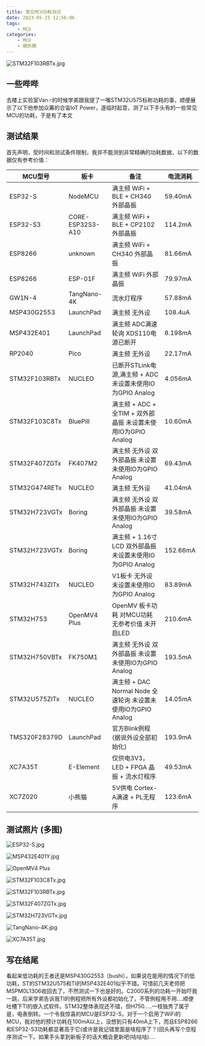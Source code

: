 ```yaml
---
title: 常见MCU功耗测试
date: 2023-05-15 12:56:06
tags:
    - MCU
categories:
    - MCU
    - 瞎折腾
---
```


![STM32F103RBTx.jpg](https://s2.loli.net/2023/05/15/ZyzI7oUNfAQ4lu6.jpg)

## 一些哔哔

去楼上实验室Van♂的时候学弟跟我提了一嘴STM32U575标称功耗的事，顺便展示了以下他参加众筹的合宙IoT Power，遂临时起意，测了以下手头有的一些常见MCU的功耗，于是有了本文

## 测试结果

首先声明，受时间和测试条件限制，我并不能测到非常精确的功耗数据，以下的数据仅有参考价值：

| MCU型号       | 板卡         | 备注                                                          | 电流消耗 |
|---------------|--------------|---------------------------------------------------------------|----------|
| ESP32-S       | NodeMCU      | 满主频 WiFi + BLE + CH340 外部晶振                            | 59.40mA  |
| ESP32-S3      | CORE-ESP32S3-A10 | 满主频 WiFi + BLE + CP2102 外部晶振                       | 114.2mA  |
| ESP8266       | unknown      | 满主频 WiFi + CH340 外部晶振                                  | 81.66mA  |
| ESP8266       | ESP-01F      | 满主频 WiFi 外部晶振                                          | 79.97mA  |
| GW1N-4        | TangNano-4K  | 流水灯程序                                                    | 57.88mA  |
| MSP430G2553   | LaunchPad    | 满主频 无外设                                                 | 108.4uA  |
| MSP432E401    | LaunchPad    | 满主频 ADC满速轮询 XDS110电源已断开                           | 8.198mA  |
| RP2040        | Pico         | 满主频 无外设                                                 | 22.17mA  |
| STM32F103RBTx | NUCLEO       | 已断开STLink电源,满主频 + ADC 未设置未使用IO为GPIO Analog     | 4.056mA  |
| STM32F103C8Tx | BluePill     | 满主频 + ADC + 全TIM + 双外部晶振 未设置未使用IO为GPIO Analog | 10.60mA  |
| STM32F407ZGTx | FK407M2      | 满主频 无外设 双外部晶振 未设置未使用IO为GPIO Analog          | 69.43mA  |
| STM32G474RETx | NUCLEO       | 满主频 无外设                                                 | 41.04mA  |
| STM32H723VGTx | Boring       | 满主频 无外设 双外部晶振 未设置未使用IO为GPIO Analog          | 39.58mA  |
| STM32H723VGTx | Boring       | 满主频 + 1.16寸LCD 双外部晶振 未设置未使用IO为GPIO Analog     | 152.66mA |
| STM32H743ZITx | NUCLEO       | V1板卡 无外设 未设置未使用IO为GPIO Analog                     | 83.89mA  |
| STM32H753     | OpenMV4 Plus | OpenMV 板卡功耗 对MCU功耗无参考价值 未开启LED                 | 210.6mA  |
| STM32H750VBTx | FK750M1      | 满主频 无外设 双外部晶振 未设置未使用IO为GPIO Analog          | 193.5mA  |
| STM32U575ZITx | NUCLEO       | 满主频 + DAC Normal Node 全速轮询 未设置未使用IO为GPIO Analog | 14.05mA  |
| TMS320F28379D | LaunchPad    | 官方Blink例程(据说外设全部初始化)                             | 193.9mA  |
| XC7A35T       | E-Element    | 仅供电3V3，LED + FPGA 晶振 + 流水灯程序                       | 49.53mA  |
| XC7Z020       | 小熊猫       | 5V供电 Cortex-A满速 + PL无程序                                | 123.6mA  |

## 测试照片 (多图)

![ESP32-S.jpg](https://s2.loli.net/2023/05/15/4yCwr2mh1iebWVN.jpg)

![MSP432E401Y.jpg](https://s2.loli.net/2023/05/15/Kv7izbsPYIXWex9.jpg)

![OpenMV4 Plus](https://s2.loli.net/2023/05/15/crNuChPLbYRoVmS.jpg)

![STM32F103C8Tx.jpg](https://s2.loli.net/2023/05/15/kaMgoF1Uj72dCJ6.jpg)

![STM32F103RBTx.jpg](https://s2.loli.net/2023/05/15/ZyzI7oUNfAQ4lu6.jpg)

![STM32F407ZGTx.jpg](https://s2.loli.net/2023/05/15/VrANhtSH72soaGM.jpg)

![STM32H723VGTx.jpg](https://s2.loli.net/2023/05/15/gvJ9WE5NLZf3lp2.jpg)

![TangNano-4K.jpg](https://s2.loli.net/2023/05/15/HMrqlXESQ5Of4Bh.jpg)

![XC7A35T.jpg](https://s2.loli.net/2023/05/15/GyE8tRwQ5pclqKS.jpg)

## 写在结尾

看起来低功耗的王者还是MSP430G2553（bushi），如果说在能用的情况下的低功耗，ST的STM32U575和TI的MSP432E401似乎不错。可惜前几天老师把MSPM0L1306收回去了，不然测试一下也是好的。C2000系列的功耗一开始吓我一跳，后来学弟告诉我TI的例程把所有外设都初始化了，不管例程用不用....顺便吐槽下TI的嵌入式软件。STM32整体表现还不错，但H750.....一枝独秀了属于是，电表倒转。一个令我惊喜的MCU是ESP32-S，对于一个启用了WiFi的MCU，我对他的预计功耗在100mA以上，没想到只有40mA上下，而且ESP8266和ESP32-S3功耗都显著高于它(或许是我记错里面是啥程序了？)回头再写个空程序测试一下。如果手头拿到新板子的话大概会更新吧(咕咕咕)....